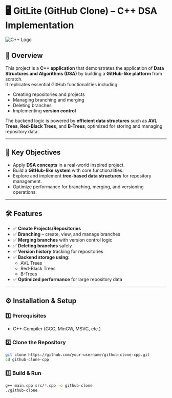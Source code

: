 # 🖥️ GitLite (GitHub Clone) – C++ DSA Implementation

![C++ Logo](https://upload.wikimedia.org/wikipedia/commons/1/18/ISO_C%2B%2B_Logo.svg)

## 📖 Overview
This project is a **C++ application** that demonstrates the application of **Data Structures and Algorithms (DSA)** by building a **GitHub-like platform** from scratch.  
It replicates essential GitHub functionalities including:
- Creating repositories and projects
- Managing branching and merging
- Deleting branches
- Implementing **version control**

The backend logic is powered by **efficient data structures** such as **AVL Trees**, **Red-Black Trees**, and **B-Trees**, optimized for storing and managing repository data.

---

## 🎯 Key Objectives
- Apply **DSA concepts** in a real-world inspired project.
- Build a **GitHub-like system** with core functionalities.
- Explore and implement **tree-based data structures** for repository management.
- Optimize performance for branching, merging, and versioning operations.

---

## 🛠 Features
- ✅ **Create Projects/Repositories**
- ✅ **Branching** – create, view, and manage branches
- ✅ **Merging branches** with version control logic
- ✅ **Deleting branches** safely
- ✅ **Version history** tracking for repositories
- ✅ **Backend storage using**:
  - AVL Trees
  - Red-Black Trees
  - B-Trees
- ✅ **Optimized performance** for large repository data


---

## ⚙️ Installation & Setup

### 1️⃣ Prerequisites
- C++ Compiler (GCC, MinGW, MSVC, etc.)

### 2️⃣ Clone the Repository
```bash
git clone https://github.com/your-username/github-clone-cpp.git
cd github-clone-cpp
```

### 3️⃣ Build & Run
```bash
g++ main.cpp src/*.cpp -o github-clone
./github-clone
```

